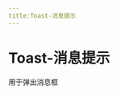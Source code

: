 ```yaml
---
title:Toast-消息提示
---
```


# Toast-消息提示
用于弹出消息框
<ClientOnly>
    <toast-demo></toast-demo> 
</ClientOnly>